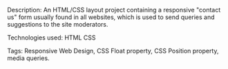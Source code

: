 Description:
An HTML/CSS layout project containing a responsive "contact us" form usually found in all websites, which is used to send queries and suggestions to the site moderators.

Technologies used:
HTML
CSS

Tags: Responsive Web Design, CSS Float property, CSS Position property, media queries.

